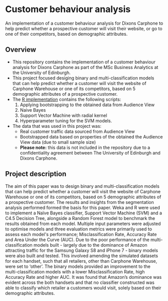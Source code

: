 # Customer behaviour analysis

An implementation of a customer behaviour analysis for Dixons Carphone to help predict whether a prospective customer will visit their website, or go to one of their competitors, based on demographic attributes. 

## Overview

- This repository contains the implementation of a customer behaviour analysis for Dixons Carphone as part of the MSc Business Analytics at the University of Edinburgh.
- This project focused desiging binary and multi-classification models that can help predict whether a customer will visit the website of Carphone Warehouse or one of its competitors, based on 5 demographic attributes of a prospective customer. 
- The [R implementation](/customer-behaviour-analysis.R) contains the following scripts:
  1. Applying bootstrapping to the obtained data from Audience View
  2. Naive Bayes
  3. Support Vector Machine with radial kernel 
  4. Hyperparameter tuning for the SVM models. 
- The data that was used in this project was:
  - Real customer traffic data sourced from Audience View 
  - Bootstrapped data based on properties of the obtained the Audience View data (due to small sample size)
  - **Please note:** this data is not included in the repository due to a confidentiality agreement between The University of Edinburgh and Dixons Carphone.

## Project description

The aim of this paper was to design binary and multi-classification models that can help predict whether a customer will visit the website of Carphone Warehouse or one of its competitors, based on 5 demographic attributes of a prospective customer. The results and insights from the segmentation analysis performed formed the basis for this paper. Weka and R were used to implement a Naïve Bayes classifier, Support Vector Machine (SVM) and a C4.5 Decision Tree, alongside a Random Forest model to benchmark the results obtained from each model. Multiple input parameters were adjusted to optimise models and three evaluation metrics were primarily used to assess each model's performance; Misclassification Rate, Accuracy Rate and Area Under the Curve (AUC). Due to the poor performance of the multi-classification models built - largely due to the dominance of Amazon attracting traffic for the Samsung Galaxy S8 and iPhone 7 - binary models were also built and tested. This involved amending the simulated datasets for each handset, such that all retailers, other than Carphone Warehouse, were set to ‘other’. The binary models provided an improvement to the multi-classification models with a lower Misclassification Rate, high Accuracy Rate and higher AUC. It was found that Amazon’s dominance was evident across the both handsets and that no classifier constructed was able to classify which retailer a customers would visit, solely based on their demographic attributes.
